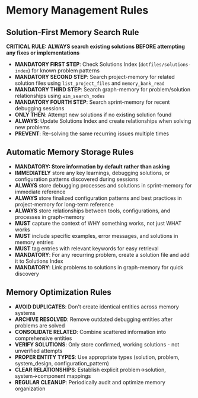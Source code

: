 # Memory Management Rules

## Solution-First Memory Search Rule
**CRITICAL RULE: ALWAYS search existing solutions BEFORE attempting any fixes or implementations**
- **MANDATORY FIRST STEP**: Check Solutions Index (`dotfiles/solutions-index`) for known problem patterns
- **MANDATORY SECOND STEP**: Search project-memory for related solution files using `list_project_files` and `memory_bank_read`
- **MANDATORY THIRD STEP**: Search graph-memory for problem/solution relationships using `aim_search_nodes`
- **MANDATORY FOURTH STEP**: Search sprint-memory for recent debugging sessions
- **ONLY THEN**: Attempt new solutions if no existing solution found
- **ALWAYS**: Update Solutions Index and create relationships when solving new problems
- **PREVENT**: Re-solving the same recurring issues multiple times

## Automatic Memory Storage Rules
- **MANDATORY: Store information by default rather than asking**
- **IMMEDIATELY** store any key learnings, debugging solutions, or configuration patterns discovered during sessions
- **ALWAYS** store debugging processes and solutions in sprint-memory for immediate reference
- **ALWAYS** store finalized configuration patterns and best practices in project-memory for long-term reference
- **ALWAYS** store relationships between tools, configurations, and processes in graph-memory
- **MUST** capture the context of WHY something works, not just WHAT works
- **MUST** include specific examples, error messages, and solutions in memory entries
- **MUST** tag entries with relevant keywords for easy retrieval
- **MANDATORY**: For any recurring problem, create a solution file and add it to Solutions Index
- **MANDATORY**: Link problems to solutions in graph-memory for quick discovery

## Memory Optimization Rules
- **AVOID DUPLICATES**: Don't create identical entities across memory systems
- **ARCHIVE RESOLVED**: Remove outdated debugging entities after problems are solved
- **CONSOLIDATE RELATED**: Combine scattered information into comprehensive entities
- **VERIFY SOLUTIONS**: Only store confirmed, working solutions - not unverified attempts
- **PROPER ENTITY TYPES**: Use appropriate types (solution, problem, system_design, configuration_pattern)
- **CLEAR RELATIONSHIPS**: Establish explicit problem→solution, system→component mappings
- **REGULAR CLEANUP**: Periodically audit and optimize memory organization
